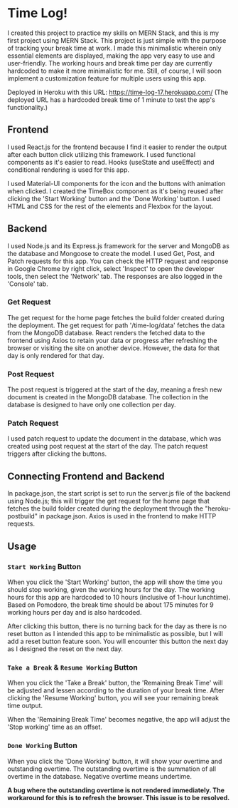 # Time Log!

I created this project to practice my skills on MERN Stack, and this is my first project using MERN Stack. This project is just simple with the purpose of tracking your break time at work. I made this minimalistic wherein only essential elements are displayed, making the app very easy to use and user-friendly. The working hours and break time per day are currently hardcoded to make it more minimalistic for me. Still, of course, I will soon implement a customization feature for multiple users using this app.

Deployed in Heroku with this URL: https://time-log-17.herokuapp.com/
(The deployed URL has a hardcoded break time of 1 minute to test the app's functionality.)


## Frontend

I used React.js for the frontend because I find it easier to render the output after each button click utilizing this framework. I used functional components as it's easier to read. Hooks (useState and useEffect) and conditional rendering is used for this app.

I used Material-UI components for the icon and the buttons with animation when clicked. I created the TimeBox component as it's being reused after clicking the 'Start Working' button and the 'Done Working' button. I used HTML and CSS for the rest of the elements and Flexbox for the layout.


## Backend

I used Node.js and its Express.js framework for the server and MongoDB as the database and Mongoose to create the model. I used Get, Post, and Patch requests for this app.
You can check the HTTP request and response in Google Chrome by right click, select 'Inspect' to open the developer tools, then select the 'Network' tab. The responses are also logged in the 'Console' tab.

### Get Request

The get request for the home page fetches the build folder created during the deployment.
The get request for path '/time-log/data' fetches the data from the MongoDB database.
React renders the fetched data to the frontend using Axios to retain your data or progress after refreshing the browser or visiting the site on another device. However, the data for that day is only rendered for that day.

### Post Request

The post request is triggered at the start of the day, meaning a fresh new document is created in the MongoDB database. The collection in the database is designed to have only one collection per day.

### Patch Request

I used patch request to update the document in the database, which was created using post request at the start of the day.
The patch request triggers after clicking the buttons.


## Connecting Frontend and Backend

In package.json, the start script is set to run the server.js file of the backend using Node.js; this will trigger the get request for the home page that fetches the build folder created during the deployment through the "heroku-postbuild" in package.json. Axios is used in the frontend to make HTTP requests.


## Usage

### `Start Working` Button

When you click the 'Start Working' button, the app will show the time you should stop working, given the working hours for the day. The working hours for this app are hardcoded to 10 hours (inclusive of 1-hour lunchtime). Based on Pomodoro, the break time should be about 175 minutes for 9 working hours per day and is also hardcoded.

After clicking this button, there is no turning back for the day as there is no reset button as I intended this app to be minimalistic as possible, but I will add a reset button feature soon. You will encounter this button the next day as I designed the reset on the next day.

### `Take a Break` & `Resume Working` Button

When you click the 'Take a Break' button, the 'Remaining Break Time' will be adjusted and lessen according to the duration of your break time. After clicking the 'Resume Working' button, you will see your remaining break time output.

When the 'Remaining Break Time' becomes negative, the app will adjust the 'Stop working' time as an offset.

### `Done Working` Button

When you click the 'Done Working' button, it will show your overtime and outstanding overtime. The outstanding overtime is the summation of all overtime in the database. Negative overtime means undertime.

**A bug where the outstanding overtime is not rendered immediately. The workaround for this is to refresh the browser. This issue is to be resolved.**
